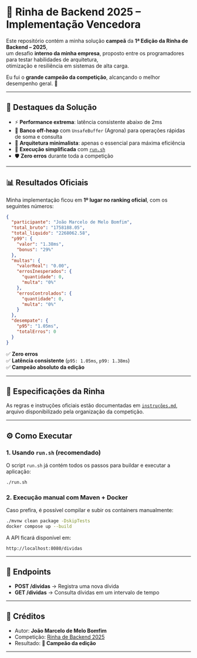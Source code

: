 # 🥇 Rinha de Backend 2025 – Implementação Vencedora

Este repositório contém a minha solução **campeã** da **1ª Edição da Rinha de Backend – 2025**,  
um desafio **interno da minha empresa**, proposto entre os programadores para testar habilidades de arquitetura,  
otimização e resiliência em sistemas de alta carga.

Eu fui o **grande campeão da competição**, alcançando o melhor desempenho geral. 🚀

---

## 🚀 Destaques da Solução

- ⚡ **Performance extrema**: latência consistente abaixo de 2ms
- 🧠 **Banco off-heap** com `UnsafeBuffer` (Agrona) para operações rápidas de soma e consulta
- 🧩 **Arquitetura minimalista**: apenas o essencial para máxima eficiência
- 🔧 **Execução simplificada** com [`run.sh`](./run.sh)
- 🛡️ **Zero erros** durante toda a competição

---

## 📊 Resultados Oficiais

Minha implementação ficou em **1º lugar no ranking oficial**, com os seguintes números:

```json
{
  "participante": "João Marcelo de Melo Bomfim",
  "total_bruto": "1758188.05",
  "total_liquido": "2268062.58",
  "p99": {
    "valor": "1.38ms",
    "bonus": "29%"
  },
  "multas": {
    "valorReal": "0.00",
    "errosInesperados": {
      "quantidade": 0,
      "multa": "0%"
    },
    "errosControlados": {
      "quantidade": 0,
      "multa": "0%"
    }
  },
  "desempate": {
    "p95": "1.05ms",
    "totalErros": 0
  }
}
```

✅ **Zero erros**  
✅ **Latência consistente** (`p95: 1.05ms`, `p99: 1.38ms`)  
✅ **Campeão absoluto da edição**

---

## 📖 Especificações da Rinha

As regras e instruções oficiais estão documentadas em [`instruções.md`](./instruções.md), arquivo disponibilizado pela organização da competição.

---

## ⚙️ Como Executar

### 1. Usando `run.sh` (recomendado)

O script `run.sh` já contém todos os passos para buildar e executar a aplicação:

```bash
./run.sh
```

### 2. Execução manual com Maven + Docker

Caso prefira, é possível compilar e subir os containers manualmente:

```bash
./mvnw clean package -DskipTests
docker compose up --build
```

A API ficará disponível em:

```
http://localhost:8080/dividas
```

---

## 📌 Endpoints

- **POST /dividas** → Registra uma nova dívida
- **GET /dividas** → Consulta dívidas em um intervalo de tempo

---

## 🌌 Créditos

- Autor: **João Marcelo de Melo Bomfim**
- Competição: [Rinha de Backend 2025](https://github.com/zanfranceschi/rinha-de-backend)
- Resultado: **🥇 Campeão da edição**

---